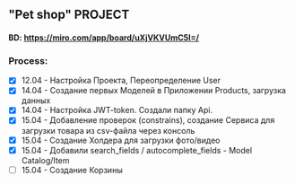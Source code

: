 ## "Pet shop" PROJECT
#### BD:     https://miro.com/app/board/uXjVKVUmC5I=/

### Process:
- [x] 12.04 - Настройка Проекта, Переопределение User
- [x] 14.04 - Создание первых Моделей в Приложении Products, загрузка данных
- [x] 14.04 - Настройка JWT-token. Создали папку Api.
- [x] 15.04 - Добавление проверок (constrains), создание Сервиса для загрузки товара из csv-файла через консоль
- [x] 15.04 - Создание Холдера для загрузки фото/видео
- [x] 15.04 - Добавили search_fields / autocomplete_fields - Model Catalog/Item
- [ ] 15.04 - Создание Корзины
